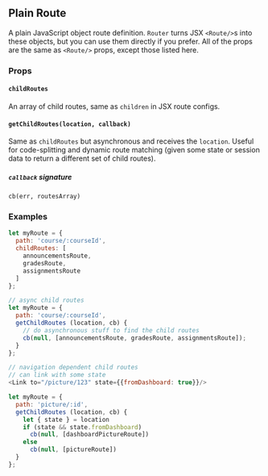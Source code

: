 ## Plain Route

A plain JavaScript object route definition. `Router` turns JSX
`<Route/>`s into these objects, but you can use them directly if you
prefer. All of the props are the same as `<Route/>` props, except
those listed here.

### Props

#### `childRoutes`

An array of child routes, same as `children` in JSX route configs.

#### `getChildRoutes(location, callback)`

Same as `childRoutes` but asynchronous and receives the `location`.
Useful for code-splitting and dynamic route matching (given some state
or session data to return a different set of child routes).

##### `callback` signature

`cb(err, routesArray)`

### Examples

```js
let myRoute = {
  path: 'course/:courseId',
  childRoutes: [
    announcementsRoute,
    gradesRoute,
    assignmentsRoute
  ]
};

// async child routes
let myRoute = {
  path: 'course/:courseId',
  getChildRoutes (location, cb) {
    // do asynchronous stuff to find the child routes
    cb(null, [announcementsRoute, gradesRoute, assignmentsRoute]);
  }
};

// navigation dependent child routes
// can link with some state
<Link to="/picture/123" state={{fromDashboard: true}}/>

let myRoute = {
  path: 'picture/:id',
  getChildRoutes (location, cb) {
    let { state } = location
    if (state && state.fromDashboard)
      cb(null, [dashboardPictureRoute])
    else
      cb(null, [pictureRoute])
  }
};
```

